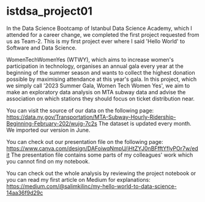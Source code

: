 # istdsa_project01
In the Data Science Bootcamp of Istanbul Data Science Academy, which I attended for a career change, we completed the first project requested from us as Team-2. This is my first project ever where I said 'Hello World' to Software and Data Science.

WomenTechWomenYes (WTWY), which aims to increase women's participation in technology, organises an annual gala every year at the beginning of the summer season and wants to collect the highest donation possible by maximising attendance at this year's gala. In this project, which we simply call '2023 Summer Gala, Women Tech Women Yes', we aim to make an exploratory data analysis on MTA subway data and advise the association on which stations they should focus on ticket distribution near.

You can visit the source of our data on the following page: https://data.ny.gov/Transportation/MTA-Subway-Hourly-Ridership-Beginning-February-202/wujg-7c2s
The dataset is updated every month. We imported our version in June.

You can check out our presentation file on the following page: https://www.canva.com/design/DAFoiwqNmpU/jHtZYJ0nBFfftYflyPOr7w/edit
The presentation file contains some parts of my colleagues' work which you cannot find on my notebook.

You can check out the whole analysis by reviewing the project notebook or you can read my first article on Medium for explanations: https://medium.com/@salimkilinc/my-hello-world-to-data-science-14aa36f9d29c
